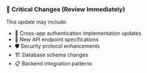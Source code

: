 ### 🚨 Critical Changes (Review Immediately)
This update may include:
- 🔐 Cross-app authentication implementation updates
- 📡 New API endpoint specifications
- 🛡️ Security protocol enhancements
- 🏗️ Database schema changes
- 📋 Backend integration patterns